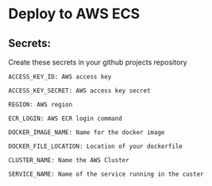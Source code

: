 # Deploy to AWS ECS

<h2>Secrets: </h3>
<p>Create these secrets in your github projects repository</p>

    ACCESS_KEY_ID: AWS access key

    ACCESS_KEY_SECRET: AWS access key secret

    REGION: AWS region

    ECR_LOGIN: AWS ECR login command

    DOCKER_IMAGE_NAME: Name for the docker image

    DOCKER_FILE_LOCATION: Location of your dockerfile

    CLUSTER_NAME: Name the AWS Cluster

    SERVICE_NAME: Name of the service running in the custer